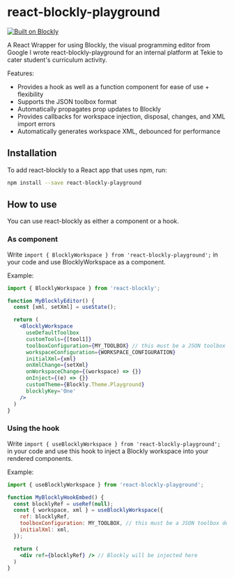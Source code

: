 # react-blockly-playground

[![Built on Blockly](https://tinyurl.com/built-on-blockly)](https://github.com/google/blockly)

A React Wrapper for using Blockly, the visual programming editor from Google I wrote react-blockly-playground for an internal platform at Tekie to cater student's curriculum activity. 

Features:

* Provides a hook as well as a function component for ease of use + flexibility
* Supports the JSON toolbox format
* Automatically propagates prop updates to Blockly
* Provides callbacks for workspace injection, disposal, changes, and XML import errors
* Automatically generates workspace XML, debounced for performance

## Installation

To add react-blockly to a React app that uses npm, run:

```bash
npm install --save react-blockly-playground
```

## How to use

You can use react-blockly as either a component or a hook.

### As component

Write `import { BlocklyWorkspace } from 'react-blockly-playground';` in your code and use BlocklyWorkspace as a component.

Example:

```jsx
import { BlocklyWorkspace } from 'react-blockly';

function MyBlocklyEditor() {
  const [xml, setXml] = useState();

  return (
    <BlocklyWorkspace
      useDefaultToolbox
      customTools={[tool1]}
      toolboxConfiguration={MY_TOOLBOX} // this must be a JSON toolbox definition
      workspaceConfiguration={WORKSPACE_CONFIGURATION}
      initialXml={xml}
      onXmlChange={setXml}
      onWorkspaceChange={(workspace) => {}}
      onInject={(e) => {}}
      customTheme={Blockly.Theme.Playground}
      blocklyKey='One'
    />
  )
}
```

### Using the hook

Write `import { useBlocklyWorkspace } from 'react-blockly-playground';` in your code and use this hook to inject a Blockly workspace into your rendered components.

Example:

```jsx
import { useBlocklyWorkspace } from 'react-blockly-playground';

function MyBlocklyHookEmbed() {
  const blocklyRef = useRef(null);
  const { workspace, xml } = useBlocklyWorkspace({
    ref: blocklyRef,
    toolboxConfiguration: MY_TOOLBOX, // this must be a JSON toolbox definition
    initialXml: xml,
  });

  return (
    <div ref={blocklyRef} /> // Blockly will be injected here
  )
}
```
